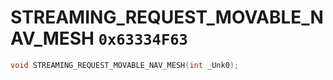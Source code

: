 # STREAMING_REQUEST_MOVABLE_NAV_MESH `0x63334F63`

```cpp
void STREAMING_REQUEST_MOVABLE_NAV_MESH(int _Unk0);
```